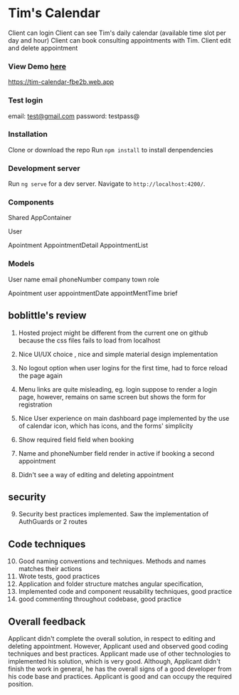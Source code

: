 # Tim's Calendar

Client can login
Client can see Tim's daily calendar (available time slot per day and hour)
Client can book consulting appointments with Tim.
Client edit and delete appointment

### View Demo [here](https://tim-calendar-fbe2b.web.app) 
https://tim-calendar-fbe2b.web.app

### Test login
email: test@gmail.com
password: testpass@

### Installation
Clone or download the repo
Run `npm install` to install denpendencies

### Development server

Run `ng serve` for a dev server. Navigate to `http://localhost:4200/`.


### Components
  Shared
    AppContainer

  User

  Apointment
    AppointmentDetail
    AppointmentList

### Models
  User
    name
    email
    phoneNumber
    company
    town
    role

  Apointment
    user
    appointmentDate
    appointMentTime
    brief


## boblittle's review 
1. Hosted project might be different from the current one on github because the css files fails to load from localhost
2. Nice UI/UX choice , nice and simple material design implementation 
3. No logout option when user logins for the first time, had to force reload the page again 
4. Menu links are quite misleading, eg. login suppose to render a login page, however, remains on same screen 
but shows the form for registration 
5. Nice User experience on main dashboard page implemented by the use of calendar icon, which has icons, and the forms' simplicity 
6. Show required field field when booking 

7. Name and phoneNumber field render in active if booking a second appointment 
8. Didn't see a way of editing and deleting appointment 

## security 
9. Security best practices implemented. Saw the implementation of AuthGuards or 2 routes 

## Code techniques 
10. Good naming conventions and techniques. Methods and names matches their actions 
11. Wrote tests, good practices
12. Application and folder structure matches angular specification,
13. Implemented code and component reusability techniques, good practice 
14. good commenting throughout codebase, good practice 

## Overall feedback 
Applicant didn't complete the overall solution, in respect to editing and deleting appointment. 
However, Applicant used and observed good coding techniques and best practices. Applicant made use of other technologies 
to implemented his solution, which is very good. Although, Applicant didn't finish the work in general, he has the overall 
signs of a good developer from his code base and practices. Applicant is good and can occupy the required position. 

